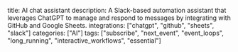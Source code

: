 title: AI chat assistant
description: A Slack-based automation assistant that leverages ChatGPT to manage and respond to messages by integrating with GitHub and Google Sheets.
integrations: ["chatgpt", "github", "sheets", "slack"]
categories: ["AI"]
tags: ["subscribe", "next_event", "event_loops", "long_running", "interactive_workflows", "essential"]
